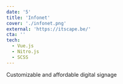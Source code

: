```yaml
---
date: '5'
title: 'Infonet'
cover: './infonet.png'
external: 'https://itscape.be/'
cta: ''
tech:
  - Vue.js
  - Nitro.js
  - SCSS
---
```


Customizable and affordable digital signage
